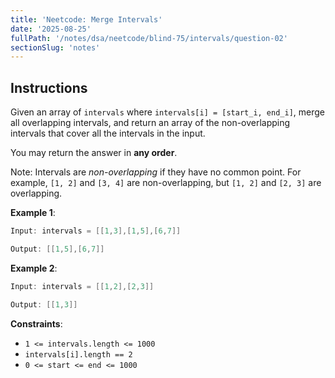 ```yaml
---
title: 'Neetcode: Merge Intervals'
date: '2025-08-25'
fullPath: '/notes/dsa/neetcode/blind-75/intervals/question-02'
sectionSlug: 'notes'
---
```


## Instructions

Given an array of `intervals` where `intervals[i] = [start_i, end_i]`, merge all overlapping intervals, and return an array of the non-overlapping intervals that cover all the intervals in the input.

You may return the answer in **any order**.

Note: Intervals are _non-overlapping_ if they have no common point. For example, `[1, 2]` and `[3, 4]` are non-overlapping, but `[1, 2]` and `[2, 3]` are overlapping.

**Example 1**:

```java
Input: intervals = [[1,3],[1,5],[6,7]]

Output: [[1,5],[6,7]]
```

**Example 2**:

```java
Input: intervals = [[1,2],[2,3]]

Output: [[1,3]]
```

**Constraints**:

- `1 <= intervals.length <= 1000`
- `intervals[i].length == 2`
- `0 <= start <= end <= 1000`
